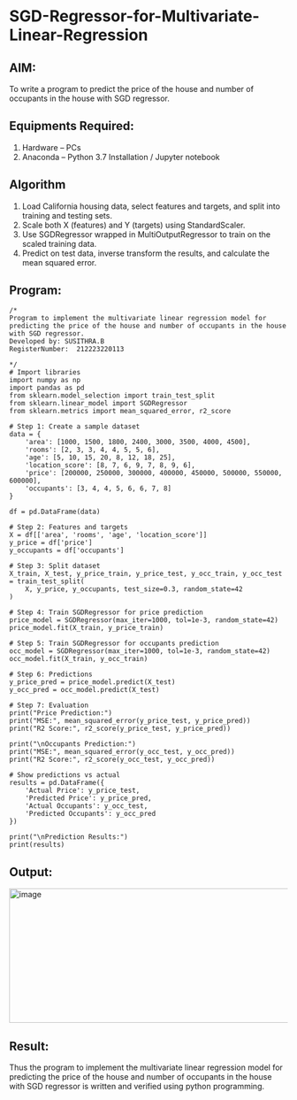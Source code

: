 # SGD-Regressor-for-Multivariate-Linear-Regression

## AIM:
To write a program to predict the price of the house and number of occupants in the house with SGD regressor.

## Equipments Required:
1. Hardware – PCs
2. Anaconda – Python 3.7 Installation / Jupyter notebook

## Algorithm
1. Load California housing data, select features and targets, and split into training and testing sets.
2. Scale both X (features) and Y (targets) using StandardScaler.
3. Use SGDRegressor wrapped in MultiOutputRegressor to train on the scaled training data.
4. Predict on test data, inverse transform the results, and calculate the mean squared error.

## Program:
```
/*
Program to implement the multivariate linear regression model for predicting the price of the house and number of occupants in the house with SGD regressor.
Developed by: SUSITHRA.B
RegisterNumber:  212223220113

*/
# Import libraries
import numpy as np
import pandas as pd
from sklearn.model_selection import train_test_split
from sklearn.linear_model import SGDRegressor
from sklearn.metrics import mean_squared_error, r2_score

# Step 1: Create a sample dataset
data = {
    'area': [1000, 1500, 1800, 2400, 3000, 3500, 4000, 4500],
    'rooms': [2, 3, 3, 4, 4, 5, 5, 6],
    'age': [5, 10, 15, 20, 8, 12, 18, 25],
    'location_score': [8, 7, 6, 9, 7, 8, 9, 6],
    'price': [200000, 250000, 300000, 400000, 450000, 500000, 550000, 600000],
    'occupants': [3, 4, 4, 5, 6, 6, 7, 8]
}

df = pd.DataFrame(data)

# Step 2: Features and targets
X = df[['area', 'rooms', 'age', 'location_score']]
y_price = df['price']
y_occupants = df['occupants']

# Step 3: Split dataset
X_train, X_test, y_price_train, y_price_test, y_occ_train, y_occ_test = train_test_split(
    X, y_price, y_occupants, test_size=0.3, random_state=42
)

# Step 4: Train SGDRegressor for price prediction
price_model = SGDRegressor(max_iter=1000, tol=1e-3, random_state=42)
price_model.fit(X_train, y_price_train)

# Step 5: Train SGDRegressor for occupants prediction
occ_model = SGDRegressor(max_iter=1000, tol=1e-3, random_state=42)
occ_model.fit(X_train, y_occ_train)

# Step 6: Predictions
y_price_pred = price_model.predict(X_test)
y_occ_pred = occ_model.predict(X_test)

# Step 7: Evaluation
print("Price Prediction:")
print("MSE:", mean_squared_error(y_price_test, y_price_pred))
print("R2 Score:", r2_score(y_price_test, y_price_pred))

print("\nOccupants Prediction:")
print("MSE:", mean_squared_error(y_occ_test, y_occ_pred))
print("R2 Score:", r2_score(y_occ_test, y_occ_pred))

# Show predictions vs actual
results = pd.DataFrame({
    'Actual Price': y_price_test,
    'Predicted Price': y_price_pred,
    'Actual Occupants': y_occ_test,
    'Predicted Occupants': y_occ_pred
})

print("\nPrediction Results:")
print(results)

```

## Output:
<img width="650" height="243" alt="image" src="https://github.com/user-attachments/assets/6c8fd98d-ca50-4708-8e7c-757c87fb282b" />

## Result:
Thus the program to implement the multivariate linear regression model for predicting the price of the house and number of occupants in the house with SGD regressor is written and verified using python programming.
